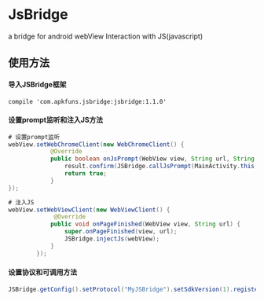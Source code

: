 # JsBridge
a bridge for android webView Interaction with JS(javascript)

## 使用方法

#### 导入JSBridge框架
```
compile 'com.apkfuns.jsbridge:jsbridge:1.1.0'
```

#### 设置prompt监听和注入JS方法
```java
# 设置prompt监听
webView.setWebChromeClient(new WebChromeClient() {
            @Override
            public boolean onJsPrompt(WebView view, String url, String message, String defaultValue, JsPromptResult result) {
                result.confirm(JSBridge.callJsPrompt(MainActivity.this, webView, message));
                return true;
            }
});

# 注入JS
webView.setWebViewClient(new WebViewClient() {
             @Override
            public void onPageFinished(WebView view, String url) {
                super.onPageFinished(view, url);
                JSBridge.injectJs(webView);
            }
        });
```

#### 设置协议和可调用方法
```java
JSBridge.getConfig().setProtocol("MyJSBridge").setSdkVersion(1).registerModule(ServiceModule.class);
```


